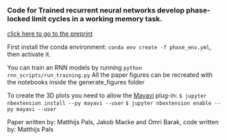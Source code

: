 ### Code for Trained recurrent neural networks develop  phase-locked limit cycles in a working memory task.

[click here to go to the preprint](https://www.biorxiv.org/content/10.1101/2023.04.11.536352v1)


First install the conda environment: 
```conda env create -f phase_env.yml```, then activate it.


You can train an RNN models by running ```python rnn_scripts/run_training.py```
All the paper figures can be recreated with the notebooks inside the generate_figures folder


To create the 3D plots you need to allow the [Mayavi](https://mayavi.readthedocs.io/en/latest/) plug-in:
```$ jupyter nbextension install --py mayavi --user```
```$ jupyter nbextension enable --py mayavi --user```


Paper written by: Matthijs Pals, Jakob Macke and Omri Barak, code written by: Matthijs Pals
